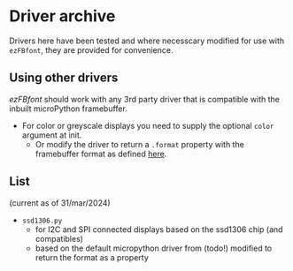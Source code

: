 # Driver archive
Drivers here have been tested and where necesscary modified for use with `ezFBfont`, they are provided for convenience.

## Using other drivers
*ezFBfont* should work with any 3rd party driver that is compatible with the inbuilt microPython framebuffer.
* For color or greyscale displays you need to supply the optional `color` argument at init.
  * Or modify the driver to return a `.format` property with the framebuffer format as defined [here](https://docs.micropython.org/en/latest/library/framebuf.html#constants).

## List
(current as of 31/mar/2024)
* `ssd1306.py`
  * for I2C and SPI connected displays based on the ssd1306 chip (and compatibles)
  * based on the default micropython driver from (todo!) modified to return the format as a property
